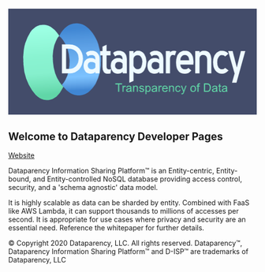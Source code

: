 
![GitHub Logo](DataparencyLogoDarkBlue.png)
## Welcome to Dataparency Developer Pages
[Website](https://dataparency-dev.github.io/)

Dataparency Information Sharing Platform&trade; is an Entity-centric, Entity-bound, and Entity-controlled NoSQL database providing access control, security, and a 'schema agnostic' data model. 

It is highly scalable as data can be sharded by entity. Combined with FaaS like AWS Lambda, it can support thousands to millions of accesses per second. 
It is appropriate for use cases where privacy and security are an essential need.
Reference the whitepaper for further details.

&copy; Copyright 2020 Dataparency, LLC. All rights reserved. Dataparency&trade;, Dataparency Information Sharing Platform&trade; and D-ISP&trade; are trademarks of Dataparency, LLC

